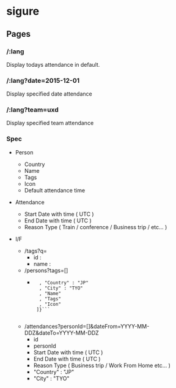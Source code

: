 # sigure

## Pages

### /:lang
Display todays attendance in default.

### /:lang?date=2015-12-01
Display specified date attendance

### /:lang?team=uxd
Display specified team attendance

### Spec
- Person
  - Country
  - Name
  - Tags 
  - Icon
  - Default attendance time


- Attendance
  - Start Date with time ( UTC )
  - End Date with time ( UTC )
  - Reason Type ( Train / conference / Business trip / etc... )


- I/F
  - /tags?q=
    - id :
    - name :
  - /persons?tags=[]
    - ```{["id" : 
        , "Country" : "JP"
        , "City" : "TYO"
        , "Name"
        , "Tags"
        , "Icon"
       ]}```

  
  - /attendances?personId=[]&dateFrom=YYYY-MM-DDZ&dateTo=YYYY-MM-DDZ
    - id
    - personId
    - Start Date with time ( UTC )
    - End Date with time ( UTC )
    - Reason Type ( Business trip / Work From Home etc... )
    - "Country" : "JP"
    - "City" : "TYO"

